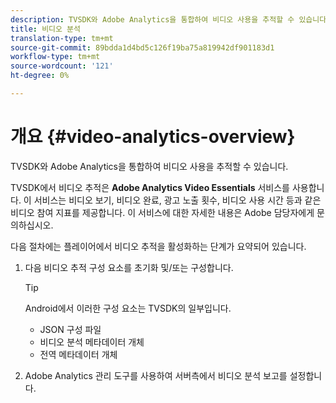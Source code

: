 ```yaml
---
description: TVSDK와 Adobe Analytics을 통합하여 비디오 사용을 추적할 수 있습니다.
title: 비디오 분석
translation-type: tm+mt
source-git-commit: 89bdda1d4bd5c126f19ba75a819942df901183d1
workflow-type: tm+mt
source-wordcount: '121'
ht-degree: 0%

---
```



# 개요 {#video-analytics-overview}

TVSDK와 Adobe Analytics을 통합하여 비디오 사용을 추적할 수 있습니다.

TVSDK에서 비디오 추적은 **Adobe Analytics Video Essentials** 서비스를 사용합니다. 이 서비스는 비디오 보기, 비디오 완료, 광고 노출 횟수, 비디오 사용 시간 등과 같은 비디오 참여 지표를 제공합니다. 이 서비스에 대한 자세한 내용은 Adobe 담당자에게 문의하십시오.

다음 절차에는 플레이어에서 비디오 추적을 활성화하는 단계가 요약되어 있습니다.

1. 다음 비디오 추적 구성 요소를 초기화 및/또는 구성합니다.

   >[!TIP]
   >
   >Android에서 이러한 구성 요소는 TVSDK의 일부입니다.

   * JSON 구성 파일
   * 비디오 분석 메타데이터 개체
   * 전역 메타데이터 개체

1. Adobe Analytics 관리 도구를 사용하여 서버측에서 비디오 분석 보고를 설정합니다.

